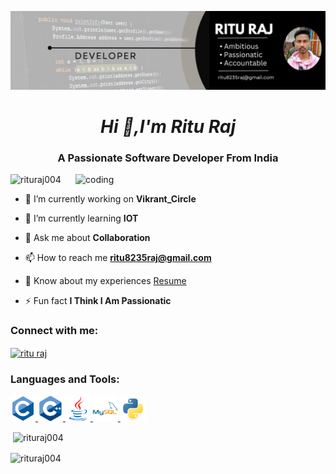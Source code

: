 ![logo](https://github.com/rituraj004/rituraj004/blob/main/banner.jpeg)
<h1 align="center"><i>Hi 👋,I'm Ritu Raj</i></h1>
<h3 align="center">A Passionate Software Developer From India</h3>
<img align="right" alt="coding"  width="400" src="https://media3.giphy.com/media/RJVw6tIfb2dIwTHFb0/200.webp?cid=ecf05e47fxjyg0p1bf1bbthiqw2hrl3z5qily405uwkp0vu8&ep=v1_gifs_search&rid=200.webp&ct=g">

<p align="left"> <img src="https://komarev.com/ghpvc/?username=rituraj004&label=Profile%20views&color=0e75b6&style=flat" alt="rituraj004" /> </p>

- 🔭 I’m currently working on **Vikrant_Circle**

- 🌱 I’m currently learning **IOT**

- 💬 Ask me about **Collaboration**

- 📫 How to reach me **ritu8235raj@gmail.com**

- 📄 Know about my experiences <a href="https://www.canva.com/design/DAGIg8X47Ws/x2Qtu1qiN7D4kYsi-BdnTQ/view?utm_content=DAGIg8X47Ws&utm_campaign=designshare&utm_medium=link&utm_source=editor"> Resume </a>

- ⚡ Fun fact **I Think I Am Passionatic**

<h3 align="left">Connect with me:</h3>
<p align="left">
<a href="https://linkedin.com/in/ritu raj" target="blank"><img align="center" src="https://raw.githubusercontent.com/rahuldkjain/github-profile-readme-generator/master/src/images/icons/Social/linked-in-alt.svg" alt="ritu raj" height="30" width="40" /></a>
</p>

<h3 align="left">Languages and Tools:</h3>
<p align="left"> <a href="https://www.cprogramming.com/" target="_blank" rel="noreferrer"> <img src="https://raw.githubusercontent.com/devicons/devicon/master/icons/c/c-original.svg" alt="c" width="40" height="40"/> </a> <a href="https://www.w3schools.com/cpp/" target="_blank" rel="noreferrer"> <img src="https://raw.githubusercontent.com/devicons/devicon/master/icons/cplusplus/cplusplus-original.svg" alt="cplusplus" width="40" height="40"/> </a> <a href="https://www.java.com" target="_blank" rel="noreferrer"> <img src="https://raw.githubusercontent.com/devicons/devicon/master/icons/java/java-original.svg" alt="java" width="40" height="40"/> </a> <a href="https://www.mysql.com/" target="_blank" rel="noreferrer"> <img src="https://raw.githubusercontent.com/devicons/devicon/master/icons/mysql/mysql-original-wordmark.svg" alt="mysql" width="40" height="40"/> </a> <a href="https://www.python.org" target="_blank" rel="noreferrer"> <img src="https://raw.githubusercontent.com/devicons/devicon/master/icons/python/python-original.svg" alt="python" width="40" height="40"/> </a> </p>


<p>&nbsp;<img align="center" src="https://github-readme-stats.vercel.app/api?username=rituraj004&show_icons=true&locale=en" alt="rituraj004" /></p>

<p><img align="center" src="https://github-readme-streak-stats.herokuapp.com/?user=rituraj004&" alt="rituraj004" /></p>
